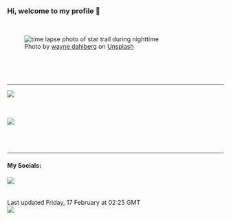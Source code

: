 <h3>Hi, welcome to my profile 👋</h3>

<br />
<figure>
  <img
    src="https://images.unsplash.com/photo-1428529738446-dd044897eab2?crop=entropy&cs=tinysrgb&fit=max&fm=jpg&ixid=MnwyNzQ3MDB8MHwxfHJhbmRvbXx8fHx8fHx8fDE2NzY1OTYzODk&ixlib=rb-4.0.3&q=80&w=1080&auto=format"
    alt="time lapse photo of star trail during nighttime" 
  />
  <figcaption>Photo by <a
    href="https://unsplash.com/@waynefj40?utm_source=Profile%20readme&utm_medium=referral">wayne dahlberg</a> on <a
    href="https://unsplash.com/?utm_source=Profile%20readme&utm_medium=referral">Unsplash</a></figcaption>
</figure>




  <br /><br /><br />

<hr />
<img
  src="https://github-readme-stats.vercel.app/api?username=shanelucy&show_icons=true&theme=calm"
/>
<br /><br /><br />

<img 
  src="https://github-readme-stats.vercel.app/api/top-langs/?username=shanelucy&theme=calm"
/>
<br /><br /><br /><br />
<hr />
<h4>My Socials:</h4>
<a href="https://uk.linkedin.com/in/shane-lucy-4735b616a">
  <img
    src="https://img.shields.io/badge/linkedin%20-%230077B5.svg?&style=for-the-badge&logo=linkedin&logoColor=white"
  />
</a>
<br /><br /><br />
Last updated Friday, 17 February at 02:25 GMT
<br />
<img
  src="https://github.com/ShaneLucy/ShaneLucy/workflows/README%20build/badge.svg"
/>
